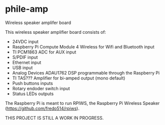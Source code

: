 # phile-amp
Wireless speaker amplifer board

This wireless speaker amplifier board consists of:
* 24VDC input
* Raspberry Pi Compute Module 4 Wireless for Wifi and Bluetooth input
* TI PCM1863 ADC for AUX input
* S/PDIF input
* Ethernet input
* USB input
* Analog Devices ADAU1762 DSP programmable through the Raspberry Pi
* TI TAS??? Amplifier for bi-amped output (mono default)
* Push buttons inputs
* Rotary endoder switch input
* Status LEDs outputs

The Raspberry Pi is meant to run RPIWS, the Raspberry Pi Wireless Speaker (https://github.com/fredo514/rpiws).

THIS PROJECT IS STILL A WORK IN PROGRESS.
